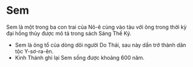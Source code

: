 # Sem

Sem là một trong ba con trai của Nô-ê cùng vào tàu với ông trong thời kỳ đại hồng thủy được mô tả trong sách Sáng Thế Ký.
- Sem là ông tổ của dòng dõi người Do Thái, sau này dần trở thành dân tộc Y-sơ-ra-ên. 
- Kinh Thánh ghi lại Sem sống được khoảng 600 năm.

